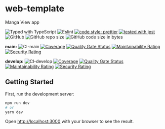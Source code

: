 # web-template

Manga View app

![Typed with TypeScript](https://flat.badgen.net/badge/icon/Typed?icon=typescript&label&labelColor=blue&color=555555)
![Eslint](https://badgen.net/badge/eslint/airbnb/ff5a5f?icon=airbnb)
[![code style: prettier](https://img.shields.io/badge/code_style-prettier-ff69b4.svg)](https://github.com/prettier/prettier)
[![tested with jest](https://img.shields.io/badge/tested_with-jest-99424f.svg)](https://github.com/facebook/jest)
![GitHub](https://img.shields.io/github/license/thinhtran3588/web-template)
![GitHub repo size](https://img.shields.io/github/repo-size/thinhtran3588/web-template)
![GitHub code size in bytes](https://img.shields.io/github/languages/code-size/thinhtran3588/web-template)

**main:**
![CI-main](https://github.com/thinhtran3588/web-template/workflows/CI-main/badge.svg)
[![Coverage](https://sonarcloud.io/api/project_badges/measure?project=thinhtran3588_web-template&metric=coverage)](https://sonarcloud.io/summary/new_code?id=thinhtran3588_web-template)
[![Quality Gate Status](https://sonarcloud.io/api/project_badges/measure?project=thinhtran3588_web-template&metric=alert_status)](https://sonarcloud.io/dashboard?id=thinhtran3588_web-template)
[![Maintainability Rating](https://sonarcloud.io/api/project_badges/measure?project=thinhtran3588_web-template&metric=sqale_rating)](https://sonarcloud.io/dashboard?id=thinhtran3588_web-template)
[![Security Rating](https://sonarcloud.io/api/project_badges/measure?project=thinhtran3588_web-template&metric=security_rating)](https://sonarcloud.io/dashboard?id=thinhtran3588_web-template)

**develop:**
![CI-develop](https://github.com/thinhtran3588/web-template/workflows/CI-develop/badge.svg?branch=develop)
[![Coverage](https://sonarcloud.io/api/project_badges/measure?project=thinhtran3588_web-template&metric=coverage&branch=develop)](https://sonarcloud.io/summary/new_code?id=thinhtran3588_web-template)
[![Quality Gate Status](https://sonarcloud.io/api/project_badges/measure?project=thinhtran3588_web-template&branch=develop&metric=alert_status)](https://sonarcloud.io/dashboard?id=thinhtran3588_web-template&branch=develop)
[![Maintainability Rating](https://sonarcloud.io/api/project_badges/measure?project=thinhtran3588_web-template&branch=develop&metric=sqale_rating)](https://sonarcloud.io/dashboard?id=thinhtran3588_web-template&branch=develop)
[![Security Rating](https://sonarcloud.io/api/project_badges/measure?project=thinhtran3588_web-template&branch=develop&metric=security_rating)](https://sonarcloud.io/dashboard?id=thinhtran3588_web-template&branch=develop)

## Getting Started

First, run the development server:

```bash
npm run dev
# or
yarn dev
```

Open [http://localhost:3000](http://localhost:3001) with your browser to see the result.

